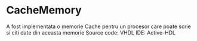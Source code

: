 # CacheMemory

A fost implementata o memorie Cache pentru un procesor care poate scrie si citi date din aceasta memorie
Source code: VHDL
IDE: Active-HDL